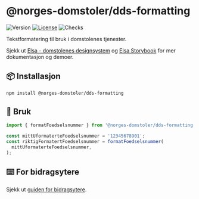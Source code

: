 # @norges-domstoler/dds-formatting

![Version](https://img.shields.io/npm/v/@norges-domstoler/dds-formatting) [![License](https://img.shields.io/npm/l/@norges-domstoler/dds-formatting)](https://www.npmjs.com/package/@norges-domstoler/dds-formatting) ![Checks](https://github.com/domstolene/designsystem/actions/workflows/release.yml/badge.svg)

Tekstformatering til bruk i domstolenes tjenester.

Sjekk ut [Elsa - domstolenes designsystem](https://design.domstol.no/) og [ Elsa Storybook](https://domstolene.github.io/designsystem) for mer dokumentasjon og demoer.

## 📦 Installasjon

```sh
npm install @norges-domstoler/dds-formatting
```

## 🔨 Bruk

```js
import { formatFoedselsnummer } from '@norges-domstoler/dds-formatting';

const mittUformaterteFoedselsnummer = '12345678901';
const riktigFormatertFoedselsnummer = formatFoedselsnummer(
  mittUformaterteFoedselsnummer,
);
```

## ⌨️ For bidragsytere

Sjekk ut [guiden for bidragsytere](https://design.domstol.no/987b33f71/p/34c962-bidra/b/3611d5).

